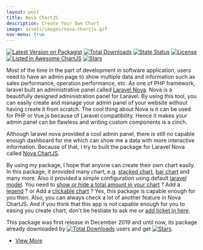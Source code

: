 ```yaml
---
layout: post
title: Nova ChartJS
description: Create Your Own Chart
image: assets/images/nova-chartjs.gif
nav-menu: true
---
```


[![Latest Version on Packagist](https://img.shields.io/packagist/v/coroowicaksono/chart-js-integration)](https://packagist.org/packages/coroowicaksono/chart-js-integration)
[![Total Downloads](https://img.shields.io/packagist/dt/coroowicaksono/chart-js-integration)](https://packagist.org/packages/coroowicaksono/chart-js-integration)
[![State Status](https://img.shields.io/github/deployments/coroo/nova-chartjs/github-pages)](https://packagist.org/packages/coroowicaksono/chart-js-integration)
[![License](https://img.shields.io/packagist/l/coroowicaksono/chart-js-integration)](https://github.com/coroo/chart-js-integration/blob/master/LICENSE)
[![Listed in Awesome ChartJS](https://camo.githubusercontent.com/13c4e50d88df7178ae1882a203ed57b641674f94/68747470733a2f2f63646e2e7261776769742e636f6d2f73696e647265736f726875732f617765736f6d652f643733303566333864323966656437386661383536353265336136336531353464643865383832392f6d656469612f62616467652e737667)](https://github.com/chartjs/awesome#integrations)
[![Stars](https://img.shields.io/github/stars/coroo/nova-chartjs?style=social)](https://github.com/coroo/nova-chartjs/stargazers)

Most of the time in the part of development in software application, users need to have an admin page to show multiple data and information such as sales performance, operation performance, etc. As one of PHP framework, laravel built an administrative panel called [Laravel Nova](https://nova.laravel.com/). Nova is a beautifully designed administration panel for Laravel. By using this tool, you can easily create and manage your admin panel of your website without having create it from scratch. The cool thing about Nova is it can be used for PHP or Vue.js because of Laravel compatibility. Hence it makes your admin panel can be flawless and writing custom components is a cinch.

Although laravel nova provided a cool admin panel, there is still no capable enough dashboard for me which can show me a data with more interactive information. Because of that, I try to built the package for Laravel Nova called [Nova ChartJS](https://coroo.github.io/nova-chartjs/#/).

By using my package, I hope that anyone can create their own chart easily. In this package, it provided many chart, e.g. [stacked chart](https://coroo.github.io/nova-chartjs/#/?id=stacked-chart), [bar chart](https://coroo.github.io/nova-chartjs/#/?id=bar-chart) and many more. Also it provided a simple configuration using default [laravel model](https://coroo.github.io/nova-chartjs/#/?id=use-laravel-model). You need to [show or hide a total amount in your chart](https://coroo.github.io/nova-chartjs/#/?id=hide-total) ? Add a [legend](https://coroo.github.io/nova-chartjs/#/?id=legend) ? or Add a [clickable chart](https://coroo.github.io/nova-chartjs/#/?id=clickable-point) ? Yes, this package is capable enough for you then. Also, you can always check a lot of another feature in Nova ChartJS. And if you think that this app is not capable enough for you to easing you create chart, don't be hestiate to ask me or [add ticket in here](https://github.com/coroo/nova-chartjs/issues). 

This package was first release in December 2019 and until now, its package already downloaded by [![Total Downloads](https://img.shields.io/packagist/dt/coroowicaksono/chart-js-integration)](https://packagist.org/packages/coroowicaksono/chart-js-integration) users and get [![Stars](https://img.shields.io/github/stars/coroo/nova-chartjs?style=social)](https://github.com/coroo/nova-chartjs/stargazers).


<ul class="actions">
    <li><a href="https://coroo.github.io/nova-chartjs/" target="_blank" class="button next">View More</a></li>
</ul>